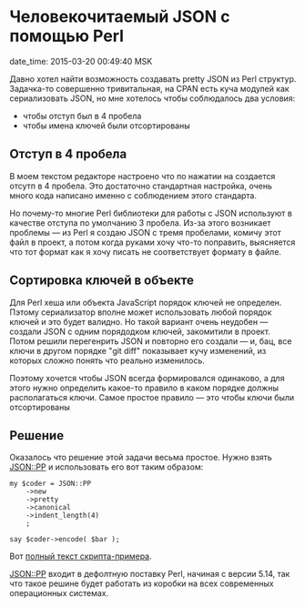 # Человекочитаемый JSON с помощью Perl

date_time: 2015-03-20 00:49:40 MSK

Давно хотел найти возможность создавать pretty JSON из Perl структур.
Задачка-то совершенно тривитальная, на CPAN есть куча модулей как
сериализовать JSON, но мне хотелось чтобы соблюдалось два условия:

 * чтобы отступ был в 4 пробела
 * чтобы имена ключей были отсортированы

## Отступ в 4 пробела

В моем текстом редакторе настроено что по нажатии на <tab> создается отсутп
в 4 пробела. Это достаточно стандартная настройка, очень много кода написано
именно с соблюдением этого стандарта.

Но почему-то многие Perl библиотеки для работы с JSON используют в качестве
отступа по умолчанию 3 пробела. Из-за этого возникает проблемы — из
Perl я создаю JSON c тремя пробелами, комичу этот файл в проект, а потом
когда руками хочу что-то поправить, выясняется что тот формат как я хочу
писать не соответствует формату в файле.

## Сортировка ключей в объекте

Для Perl хеша или объекта JavaScript порядок ключей не определен. Пэтому
сериализатор вполне может использовать любой порядок ключей и это будет
валидно. Но такой вариант очень неудобен — создали JSON с одним порядодком
ключей, закомитили в проект. Потом решили перегенрить JSON и повторно его
создали — и, бац, все ключи в другом порядке "git diff" показывает кучу
изменений, из которых сложно понять что реально изменилось.

Поэтому хочется чтобы JSON всегда формировался одинаково, а для этого
нужно определить какое-то правило в каком порядке должны располагаться ключи.
Самое простое правило — это чтобы ключи были отсортированы

## Решение

Оказалось что решение этой задачи весьма простое. Нужно взять
[JSON::PP](https://metacpan.org/pod/JSON::PP) и использовать его вот таким
образом:

    my $coder = JSON::PP
        ->new
        ->pretty
        ->canonical
        ->indent_length(4)
        ;

    say $coder->encode( $bar );

Вот [полный текст скрипта-примера](https://gist.github.com/bessarabov/c18a7aa18c39d27cfde4).

[JSON::PP](https://metacpan.org/pod/JSON::PP) входит в дефолтную поставку
Perl, начиная с версии 5.14, так что такое решине будет работать из коробки
на всех современных операционных системах.
